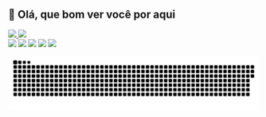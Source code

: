 ## :blue_heart: Olá, que bom ver você por aqui

 <div>
  <a href="https://github.com/vitoriasa">
  <img height="180em" src="https://github-readme-stats.vercel.app/api?username=vitoriasa&show_icons=true&theme=tokyonight&include_all_commits=true&count_private=true"/>
  <img height="180em" src="https://github-readme-stats.vercel.app/api/top-langs/?username=vitoriasa&layout=compact&langs_count=7&theme=tokyonight "/>
</div>
 
 <div> 
  <a href="https://www.youtube.com/channel/UCSH0-xG7uHtz2CPuADGPrnA" target="_blank"><img src="https://img.shields.io/badge/YouTube-FF0000?style=for-the-badge&logo=youtube&logoColor=black" target="_blank"></a>
  <a href="https://www.instagram.com/bitora.png/" target="_blank"><img src="https://img.shields.io/badge/-Instagram-%23E4405F?style=for-the-badge&logo=instagram&logoColor=white" target="_blank"></a>
 	<a href="https://www.twitch.tv/bitora" target="_blank"><img src="https://img.shields.io/badge/Twitch-9146FF?style=for-the-badge&logo=twitch&logoColor=white" target="_blank"></a>
  <a href = "mailto:vitoria.sacarvalho@gmail.com"><img src="https://img.shields.io/badge/-Gmail-%23333?style=for-the-badge&logo=gmail&logoColor=white" target="_blank"></a>
  <a href="https://www.linkedin.com/in/vitoriasimoes/" target="_blank"><img src="https://img.shields.io/badge/-LinkedIn-%230077B5?style=for-the-badge&logo=linkedin&logoColor=white" target="_blank"></a> 
 
  ![Snake animation](https://github.com/vitoriasa/vitoriasa/blob/output/github-contribution-grid-snake.svg)
 
</div>
